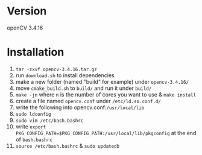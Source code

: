 # Version

openCV 3.4.16

# Installation

1. ```tar -zxvf opencv-3.4.16.tar.gz```
2. run ```download.sh``` to install dependencies
3. make a new folder (named "build" for example) under ```opencv-3.4.16/```
4. move ```cmake_build.sh``` to ```build/``` and run it under ```build/```
5. ```make -jn``` where ```n``` is the number of cores you want to use & ```make install```
6. create a file named ```opencv.conf``` under ```/etc/ld.so.conf.d/```
7. write the following into opencv.conf:```/usr/local/lib```
8. ```sudo ldconfig```
9. ```sudo vim /etc/bash.bashrc```
10. write ```export PKG_CONFIG_PATH=$PKG_CONFIG_PATH:/usr/local/lib/pkgconfig``` at the end of ```bash.bashrc```
11. ```source /etc/bash.bashrc``` & ```sudo updatedb```
